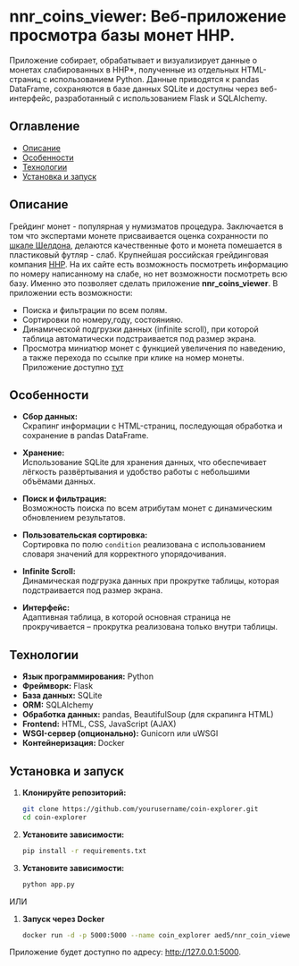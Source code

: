 # nnr_coins_viewer: Веб-приложение просмотра базы монет ННР.

Приложение собирает, обрабатывает и визуализирует данные о монетах слабированных в ННР*, полученные из отдельных HTML-страниц с использованием Python. Данные приводятся к pandas DataFrame, сохраняются в базе данных SQLite и доступны через веб-интерфейс, разработанный с использованием Flask и SQLAlchemy.

## Оглавление

- [Описание](#описание)
- [Особенности](#особенности)
- [Технологии](#технологии)
- [Установка и запуск](#установка-и-запуск)

## Описание

Грейдинг монет - популярная у нумизматов процедура. Заключается в том что экспертами монете присваивается оценка сохранности по [шкале Шелдона](https://en.wikipedia.org/wiki/Sheldon_coin_grading_scale), делаются качественные фото и монета помешается в пластиковый футляр - слаб. Крупнейшая российская грейдинговая компания [ННР](https://nreestr.ru/). На их сайте есть возможность посмотреть информацию по номеру написанному на слабе, но нет возможности посмотреть всю базу. Именно это позволяет сделать приложение **nnr_coins_viewer**. В приложении есть возможности:
- Поиска и фильтрации по всем полям.
- Сортировки по номеру,году, состоянияю.
- Динамической подгрузки данных (infinite scroll), при которой таблица автоматически подстраивается под размер экрана.
- Просмотра миниатюр монет с функцией увеличения по наведению, а также перехода по ссылке при клике на номер монеты.
Приложение доступно [тут](http://103.136.70.112:5000/)

## Особенности

- **Сбор данных:**  
  Скрапинг информации с HTML-страниц, последующая обработка и сохранение в pandas DataFrame.

- **Хранение:**  
  Использование SQLite для хранения данных, что обеспечивает лёгкость развёртывания и удобство работы с небольшими объёмами данных.

- **Поиск и фильтрация:**  
  Возможность поиска по всем атрибутам монет с динамическим обновлением результатов.

- **Пользовательская сортировка:**  
  Сортировка по полю `condition` реализована с использованием словаря значений для корректного упорядочивания.

- **Infinite Scroll:**  
  Динамическая подгрузка данных при прокрутке таблицы, которая подстраивается под размер экрана.

- **Интерфейс:**  
  Адаптивная таблица, в которой основная страница не прокручивается – прокрутка реализована только внутри таблицы.

## Технологии

- **Язык программирования:** Python
- **Фреймворк:** Flask
- **База данных:** SQLite
- **ORM:** SQLAlchemy
- **Обработка данных:** pandas, BeautifulSoup (для скрапинга HTML)
- **Frontend:** HTML, CSS, JavaScript (AJAX)
- **WSGI-сервер (опционально):** Gunicorn или uWSGI
- **Контейнеризация:** Docker

## Установка и запуск

1. **Клонируйте репозиторий:**
   ```bash
   git clone https://github.com/yourusername/coin-explorer.git
   cd coin-explorer

2. **Установите зависимости:**
   ```bash	
   pip install -r requirements.txt

3. **Установите зависимости:**
   ```bash
   python app.py

ИЛИ

1. **Запуск через Docker**
    ```bash
    docker run -d -p 5000:5000 --name coin_explorer aed5/nnr_coin_viewer

Приложение будет доступно по адресу: http://127.0.0.1:5000.

